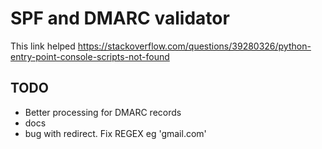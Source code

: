 # SPF and DMARC validator

This link helped <https://stackoverflow.com/questions/39280326/python-entry-point-console-scripts-not-found>

## TODO
- Better processing for DMARC records
- docs
- bug with redirect.  Fix REGEX eg 'gmail.com'

